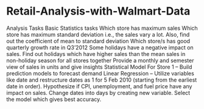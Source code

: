 # Retail-Analysis-with-Walmart-Data
Analysis Tasks  Basic Statistics tasks  Which store has maximum sales  Which store has maximum standard deviation i.e., the sales vary a lot. Also, find out the coefficient of mean to standard deviation  Which store/s has good quarterly growth rate in Q3’2012  Some holidays have a negative impact on sales. Find out holidays which have higher sales than the mean sales in non-holiday season for all stores together  Provide a monthly and semester view of sales in units and give insights  Statistical Model  For Store 1 – Build  prediction models to forecast demand  Linear Regression – Utilize variables like date and restructure dates as 1 for 5 Feb 2010 (starting from the earliest date in order). Hypothesize if CPI, unemployment, and fuel price have any impact on sales.  Change dates into days by creating new variable.  Select the model which gives best accuracy.
